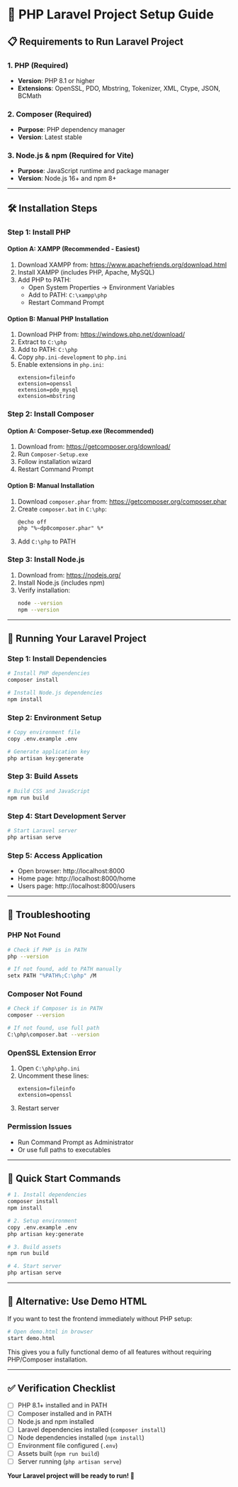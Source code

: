 # 🚀 PHP Laravel Project Setup Guide

## 📋 **Requirements to Run Laravel Project**

### **1. PHP (Required)**
- **Version**: PHP 8.1 or higher
- **Extensions**: OpenSSL, PDO, Mbstring, Tokenizer, XML, Ctype, JSON, BCMath

### **2. Composer (Required)**
- **Purpose**: PHP dependency manager
- **Version**: Latest stable

### **3. Node.js & npm (Required for Vite)**
- **Purpose**: JavaScript runtime and package manager
- **Version**: Node.js 16+ and npm 8+

---

## 🛠️ **Installation Steps**

### **Step 1: Install PHP**

#### **Option A: XAMPP (Recommended - Easiest)**
1. Download XAMPP from: https://www.apachefriends.org/download.html
2. Install XAMPP (includes PHP, Apache, MySQL)
3. Add PHP to PATH:
   - Open System Properties → Environment Variables
   - Add to PATH: `C:\xampp\php`
   - Restart Command Prompt

#### **Option B: Manual PHP Installation**
1. Download PHP from: https://windows.php.net/download/
2. Extract to `C:\php`
3. Add to PATH: `C:\php`
4. Copy `php.ini-development` to `php.ini`
5. Enable extensions in `php.ini`:
   ```
   extension=fileinfo
   extension=openssl
   extension=pdo_mysql
   extension=mbstring
   ```

### **Step 2: Install Composer**

#### **Option A: Composer-Setup.exe (Recommended)**
1. Download from: https://getcomposer.org/download/
2. Run `Composer-Setup.exe`
3. Follow installation wizard
4. Restart Command Prompt

#### **Option B: Manual Installation**
1. Download `composer.phar` from: https://getcomposer.org/composer.phar
2. Create `composer.bat` in `C:\php`:
   ```batch
   @echo off
   php "%~dp0composer.phar" %*
   ```
3. Add `C:\php` to PATH

### **Step 3: Install Node.js**
1. Download from: https://nodejs.org/
2. Install Node.js (includes npm)
3. Verify installation:
   ```bash
   node --version
   npm --version
   ```

---

## 🚀 **Running Your Laravel Project**

### **Step 1: Install Dependencies**
```bash
# Install PHP dependencies
composer install

# Install Node.js dependencies
npm install
```

### **Step 2: Environment Setup**
```bash
# Copy environment file
copy .env.example .env

# Generate application key
php artisan key:generate
```

### **Step 3: Build Assets**
```bash
# Build CSS and JavaScript
npm run build
```

### **Step 4: Start Development Server**
```bash
# Start Laravel server
php artisan serve
```

### **Step 5: Access Application**
- Open browser: http://localhost:8000
- Home page: http://localhost:8000/home
- Users page: http://localhost:8000/users

---

## 🔧 **Troubleshooting**

### **PHP Not Found**
```bash
# Check if PHP is in PATH
php --version

# If not found, add to PATH manually
setx PATH "%PATH%;C:\php" /M
```

### **Composer Not Found**
```bash
# Check if Composer is in PATH
composer --version

# If not found, use full path
C:\php\composer.bat --version
```

### **OpenSSL Extension Error**
1. Open `C:\php\php.ini`
2. Uncomment these lines:
   ```
   extension=fileinfo
   extension=openssl
   ```
3. Restart server

### **Permission Issues**
- Run Command Prompt as Administrator
- Or use full paths to executables

---

## 🎯 **Quick Start Commands**

```bash
# 1. Install dependencies
composer install
npm install

# 2. Setup environment
copy .env.example .env
php artisan key:generate

# 3. Build assets
npm run build

# 4. Start server
php artisan serve
```

---

## 📱 **Alternative: Use Demo HTML**

If you want to test the frontend immediately without PHP setup:

```bash
# Open demo.html in browser
start demo.html
```

This gives you a fully functional demo of all features without requiring PHP/Composer installation.

---

## ✅ **Verification Checklist**

- [ ] PHP 8.1+ installed and in PATH
- [ ] Composer installed and in PATH  
- [ ] Node.js and npm installed
- [ ] Laravel dependencies installed (`composer install`)
- [ ] Node dependencies installed (`npm install`)
- [ ] Environment file configured (`.env`)
- [ ] Assets built (`npm run build`)
- [ ] Server running (`php artisan serve`)

**Your Laravel project will be ready to run! 🚀**
